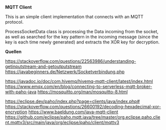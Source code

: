 **MQTT Client**

This is an simple client implementation that connects with an MQTT protocol.

ProcessSocketData class is processing the Data incoming from the socket,
as well as searched for the key pattern in the incoming message 
(since the key is each time newly generated) and extracts the XOR key for decryption.

**Quellen**

https://stackoverflow.com/questions/22563986/understanding-getinputstream-and-getoutputstream
https://javabeginners.de/Netzwerk/Socketverbindung.php

https://javadoc.io/doc/com.hivemq/hivemq-mqtt-client/latest/index.html
https://www.emqx.com/en/blog/connecting-to-serverless-mqtt-broker-with-paho-java
https://mosquitto.org/man/mosquitto-8.html

https://eclipse.dev/paho/index.php?page=clients/java/index.php#
https://stackoverflow.com/questions/26600192/decoding-hexadecimal-xor-encryption
https://www.baeldung.com/java-mqtt-client
https://github.com/eclipse/paho.mqtt.java/tree/master/org.eclipse.paho.client.mqttv3/src/main/java/org/eclipse/paho/client/mqttv3
